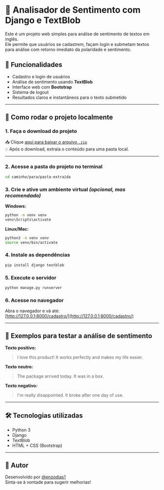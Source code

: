 # 💬 Analisador de Sentimento com Django e TextBlob

Este é um projeto web simples para análise de sentimento de textos em inglês.  
Ele permite que usuários se cadastrem, façam login e submetam textos para análise com retorno imediato da polaridade e sentimento.

## 📌 Funcionalidades

- Cadastro e login de usuários  
- Análise de sentimento usando **TextBlob**  
- Interface web com **Bootstrap**  
- Sistema de logout  
- Resultados claros e instantâneos para o texto submetido  

---

## 🚀 Como rodar o projeto localmente

### 1. Faça o download do projeto

📥 Clique [aqui para baixar o arquivo `.zip`](https://github.com/enzodias1/sentimento4/raw/main/sentimento4.zip)  
💡 Após o download, extraia o conteúdo para uma pasta local.

---

### 2. Acesse a pasta do projeto no terminal

```bash
cd caminho/para/pasta-extraída
```

### 3. Crie e ative um ambiente virtual *(opcional, mas recomendado)*

**Windows:**

```bash
python -m venv venv
venv\Scripts\activate
```

**Linux/Mac:**

```bash
python3 -m venv venv
source venv/bin/activate
```

### 4. Instale as dependências

```bash
pip install django textblob
```

### 5. Execute o servidor

```bash
python manage.py runserver
```

### 6. Acesse no navegador

Abra o navegador e vá até:  
[http://127.0.0.1:8000/cadastro/](http://127.0.0.1:8000/cadastro/)

---

## 🧪 Exemplos para testar a análise de sentimento

**Texto positivo:**

> I love this product! It works perfectly and makes my life easier.

**Texto neutro:**

> The package arrived today. It was in a box.

**Texto negativo:**

> I'm really disappointed. It broke after one day of use.

---

## 🛠 Tecnologias utilizadas

- Python 3  
- Django  
- TextBlob  
- HTML + CSS (Bootstrap)  

---

## 👤 Autor

Desenvolvido por [@enzodias1](https://github.com/enzodias1)  
Sinta-se à vontade para sugerir melhorias!
